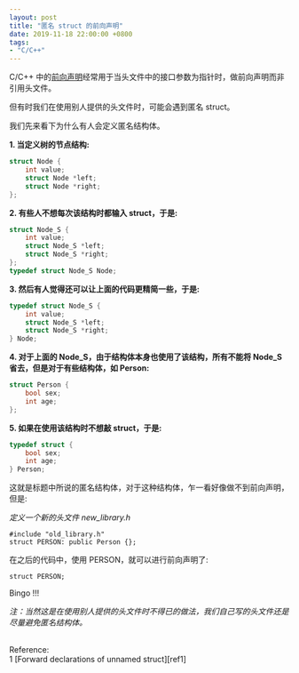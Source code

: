 ```yaml
---
layout: post
title: "匿名 struct 的前向声明"
date: 2019-11-18 22:00:00 +0800
tags:
- "C/C++"
---
```


C/C++ 中的[前向声明](https://en.wikipedia.org/wiki/Forward_declaration)经常用于当头文件中的接口参数为指针时，做前向声明而非引用头文件。

但有时我们在使用别人提供的头文件时，可能会遇到匿名 struct。

我们先来看下为什么有人会定义匿名结构体。

**1. 当定义树的节点结构:**

```C
struct Node {
    int value;
    struct Node *left;
    struct Node *right;
};
```

**2. 有些人不想每次该结构时都输入 struct，于是:**

```C
struct Node_S {
    int value;
    struct Node_S *left;
    struct Node_S *right;
};
typedef struct Node_S Node;
```

**3. 然后有人觉得还可以让上面的代码更精简一些，于是:**

```C
typedef struct Node_S {
    int value;
    struct Node_S *left;
    struct Node_S *right;
} Node;
```

**4. 对于上面的 Node_S，由于结构体本身也使用了该结构，所有不能将 Node_S 省去，但是对于有些结构体，如 Person:**

```C
struct Person {
    bool sex;
    int age;
};
```

**5. 如果在使用该结构时不想敲 struct，于是:**

```C
typedef struct {
    bool sex;
    int age;
} Person;
```

这就是标题中所说的匿名结构体，对于这种结构体，乍一看好像做不到前向声明，但是:

*定义一个新的头文件 new_library.h*
```
#include "old_library.h"
struct PERSON: public Person {};
```

在之后的代码中，使用 PERSON，就可以进行前向声明了:

```
struct PERSON;
```

Bingo !!!

*注：当然这是在使用别人提供的头文件时不得已的做法，我们自己写的头文件还是尽量避免匿名结构体。*

<br>
<span class="post-meta">
Reference:
</span>
<br>
<span class="post-meta">
1 [Forward declarations of unnamed struct][ref1]<br>
</span>

[ref1]: https://stackoverflow.com/questions/7256436/forward-declarations-of-unnamed-struct
